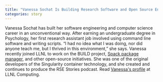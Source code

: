 ```yaml
---
title: "Vanessa Sochat Is Building Research Software and Open Source Engagement"
categories: story
---
```


Vanessa Sochat has built her software engineering and computer science career in an unconventional way. After earning an undergraduate degree in Psychology, her first research assistant job involved using command line software and writing scripts. “I had no idea what I was doing, nor did anyone teach me, but I thrived in this environment,” she says. Vanessa recently joined LLNL to work on the BUILD project, [Spack package manager](https://spack.io), and other open-source initiatives. She was one of the original developers of the Singularity container technology, and she created and continues to produce the RSE Stories podcast. Read [Vanessa's profile](https://computing.llnl.gov/about/people-highlights/vanessa-sochat) at LLNL Computing.
